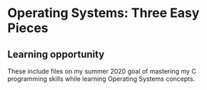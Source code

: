 # Operating Systems: Three Easy Pieces

## Learning opportunity

These include files on my summer 2020 goal of mastering my C programming skills while learning Operating Systems concepts.


